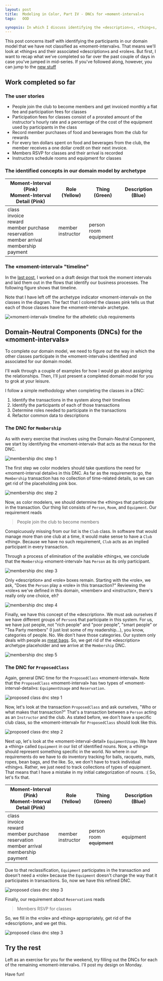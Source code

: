 ```yaml
---
layout: post
title:  Modeling in Color, Part IV - DNCs for «moment-interval»s
tags:   OOD

synopsis: In which I discuss identifying the «description»s, «thing»s, and «role»s in our example
---
```

This post concerns itself with identifying the participants in our domain model
that we have not classified as «moment-interval»s. That means we'll look at
«thing»s and their associated «description»s and «role»s. But first, I want to 
recap what we've completed so far over the past couple of days in case you've
jumped in mid-series. If you've followed along, however, you can jump to the
[new stuff](#)

## Work completed so far

### The user stories

* People join the club to become members and get invoiced monthly a flat fee and
  participation fees for classes
* Participation fees for classes consist of a prorated amount of the
  instructor's hourly rate and a percentage of the cost of the equipment used by
  participants in the class
* Record member purchases of food and beverages from the club for rewards 
* For every ten dollars spent on food and beverages from the club, the member
  receives a one dollar credit on their next invoice.
* Members RSVP for classes and their arrival is recorded
* Instructors schedule rooms and equipment for classes

### The identified concepts in our domain model by archetype

<table>
  <thead>
    <tr>
      <th>
        Moment-Interval (Pink)<br>
        Moment-Interval Detail (Pink)
      </th>
      <th>Role (Yellow)</th>
      <th>Thing (Green)</th>
      <th>Description (Blue)</th>
    </tr>
  </thead>
  <tbody>
    <tr>
      <td>
        class<br>
        invoice<br>
        reward<br>
        member purchase<br>
        reservation<br>
        member arrival<br>
        membership<br>
        payment
      </td>
      <td>
        member<br>
        instructor
      </td>
      <td>
        person<br>
        room<br>
        equipment
      </td>
      <td></td>
    </tr>
  </tbody>
</table>

### The «moment-interval» "timeline"

In the [last post]({{page.previous.url}}), I worked on a draft design that took
the moment intervals and laid them out in the flows that identify our business
processes. The following figure shows that timeline.

Note that I have left off the archetype indicator «moment-interval» on the
classes in the diagram. The fact that I colored the classes pink tells us that
each of those classes have the «moment-interval» archetype.

![«moment-interval» timeline for the atheletic club requirements](/img/timeline.png)

## Domain-Neutral Components (DNCs) for the «moment-intervals»

To complete our domain model, we need to figure out the way in which the other
classes participate in the «moment-interval»s identified and associated for our
domain model.

I'll walk through a couple of examples for how I would go about assigning the
relationships. Then, I'll just present a completed domain model for you to grok
at your leisure.

I follow a simple methodology when completing the classes in a DNC:

1. Identify the transactions in the system along their timelines
1. Identify the participants of each of those transactions
1. Determine roles needed to participate in the transactions
1. Refactor common data to descriptions

### The DNC for `Membership`

As with every exercise that involves using the Domain-Neutral Component, we
start by identifying the «moment-interval» that acts as the nexus for the DNC.

![membership dnc step 1](/img/membership-dnc-1.png)

The first step we color modelers should take questions the need for
«moment-interval detail»s in this DNC. As far as the requirements go, the
`Membership` transaction has no collection of time-related details, so we can
get rid of the placeholding pink box.

![membership dnc step 2](/img/membership-dnc-2.png)

Now, as color modelers, we should determine the «thing»s that participate in the
transaction. Our thing list consists of `Person`, `Room`, and `Equipment`. Our
requirement reads

> People join the club to become members

Conspicuously missing from our list is the `Club` class. In software that would
manage more than one club at a time, it would make sense to have a `Club`
«thing». Because we have no such requirement, `Club` acts as an implied
participant in every transaction.

Through a process of elimination of the available «thing»s, we conclude that the
`Membership` «moment-interval» has `Person` as its only participant.

![membership dnc step 3](/img/membership-dnc-3.png)

Only «description» and «role» boxes remain. Starting with the «role», we ask,
"Does the `Person` play a «role» in this transaction?" Reviewing the «role»s
we've defined in this domain, «member» and «instructor», there's really only one
choice, eh?

![membership dnc step 4](/img/membership-dnc-4.png)

Finally, we have this concept of the «description». We must ask ourselves if we
have different groups of `Person`s that participate in this system. For us, we
have just people, not "rich people" and "poor people", "smart people" or
"Tea Party members" (I just lost some of my readership...), you know,
categories of people. No. We don't have those categories. Our system only deals
with people as
[meat bags](http://theinfosphere.org/Bender_Bending_Rodr%C3%ADguez). So, we get
rid of the «description» archetype placeholder and we arrive at the
`Membership` DNC.

![membership dnc step 5](/img/membership-dnc-5.png)

### The DNC for `ProposedClass`

Again, general DNC time for the `ProposedClass` «moment-interval». Note that
the `ProposedClass` «moment-interval» has two types of
«moment-interval-detail»s: `EquipmentUsage` and `Reservation`.

![proposed class dnc step 1](/img/proposedclass-dnc-1.png)

Now, let's look at the transaction `ProposedClass` and ask ourselves, "Who or
what makes that transaction?" That's a transaction between a `Person` acting as
an `Instructor` and the club. As stated before, we don't have a specific club
class, so the «moment-interval» for `ProposedClass` should look like this.

![proposed class dnc step 2](/img/proposedclass-dnc-2.png)

Next up, let's look at the «moment-interval-detail» `EquipmentUsage`. We have a
«thing» called `Equipment` in our list of identified nouns. Now, a «thing»
should represent something specific in the world. No where in our requirements
do we have to do inventory tracking for balls, racquets, mats, ropes, bean bags,
and the like. So, we don't have to track individual «thing»s. Rather, we just
need to track collections of types of equipment. That means that I have a
mistake in my initial categorization of nouns. :( So, let's fix that.

<table>
  <thead>
    <tr>
      <th>
        Moment-Interval (Pink)<br>
        Moment-Interval Detail (Pink)
      </th>
      <th>Role (Yellow)</th>
      <th>Thing (Green)</th>
      <th>Description (Blue)</th>
    </tr>
  </thead>
  <tbody>
    <tr>
      <td>
        class<br>
        invoice<br>
        reward<br>
        member purchase<br>
        reservation<br>
        member arrival<br>
        membership<br>
        payment
      </td>
      <td>
        member<br>
        instructor
      </td>
      <td>
        person<br>
        room<br>
        <strike>equipment</strike>
      </td>
      <td>
        equipment
      </td>
    </tr>
  </tbody>
</table>

Due to that reclassification, `Equipment` participates in the transaction and
doesn't need a «role» because the `Equipment` doesn't change the way that it
participates in transactions. So, now we have this refined DNC.

![proposed class dnc step 3](/img/proposedclass-dnc-3.png)

Finally, our requirement about `Reservation`s reads

> Members RSVP for classes

So, we fill in the «role» and «thing» appropriately, get rid of the
«description», and we get this.

![proposed class dnc step 3](/img/proposedclass-dnc-4.png)

## Try the rest

Left as an exercise for you for the weekend, try filling out the DNCs for each
of the remaining «moment-interval»s. I'll post my design on Monday.

Have fun!